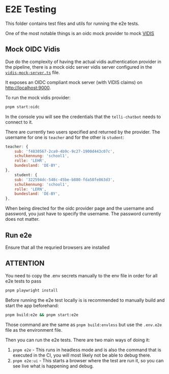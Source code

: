 # E2E Testing

This folder contains test files and utils for running the e2e tests.

One of the most notable things is an oidc mock provider to mock [VIDIS](https://www.vidis.schule/)

## Mock OIDC Vidis

Due do the complexity of having the actual vidis authentication provider in the pipeline,
there is a mock oidc server vidis server configured in the [`vidis-mock-server.ts`](./vidis-mock-server.ts) file.

It exposes an OIDC compliant mock server (with VIDIS claims) on [http://localhost:9000](http://localhost:9000).

To run the mock vidis provider:

```sh
pnpm start:oidc
```

In the console you will see the credentials that the `telli-chatbot` needs to connect to it.

There are currently two users specified and returned by the provider. The username for one is `teacher` and for the other is `student`:

```js
teacher: {
    sub: 'f4830567-2ca9-4b9c-9c27-1900d443c07c',
    schulkennung: 'school1',
    rolle: 'LEHR',
    bundesland: 'DE-BY',
},
    student: {
    sub: '322594dc-548c-45be-b880-fda58fe863d3',
    schulkennung: 'school1',
    rolle: 'LERN',
    bundesland: 'DE-BY',
},
```

When being directed for the oidc provider page and the username and password, you just have to specify the username. The password currently does not matter.

## Run e2e

Ensure that all the requried browsers are installed

## ATTENTION
You need to copy the .env secrets manually to the env file in order for all e2e tests to pass 

```sh
pnpm playwright install
```

Before running the e2e test locally is is recommended to manually build and start the app beforehand:

```sh
pnpm build:e2e && pnpm start:e2e
```

Those command are the same as `pnpm build:envless` but use the `.env.e2e` file as the environment file.

Then you can run the e2e tests. There are two main ways of doing it:

1. `pnpm e2e` - This runs in headless mode and is also the command that is executed in the CI, you will most likely not be able to debug there.
2. `pnpm e2e:ui` - This starts a browser where the test are run it, so you can see live what is happening and debug.
